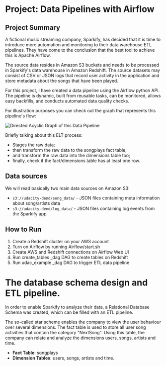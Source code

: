 # Project: Data Pipelines with Airflow

## Project Summary

A fictional music streaming company, Sparkify, has decided that it is time to introduce more automation and monitoring to their data warehouse ETL pipelines. They have come to the conclusion that the best tool to achieve this is Apache Airflow.

The source data resides in Amazon S3 buckets and needs to be processed in Sparkify's data warehouse in Amazon Redshift. The source datasets may consist of CSV or JSON logs that record user activity in the application and store metadata about the songs that have been played.

For this project, I have created a data pipeline using the Airflow python API. The pipeline is dynamic, built from reusable tasks, can be monitored, allows easy backfills, and conducts automated data quality checks.

For illustration purposes you can check out the graph that represents this pipeline's flow:

![Directed Acyclic Graph of this Data Pipeline](https://raw.githubusercontent.com/gabfr/data-engineering-nanodegree/master/4-data-pipelines-with-airflow/L4_project/images/dag.png)

Briefly talking about this ELT process: 
 - Stages the raw data;
 - then transform the raw data to the songplays fact table;
 - and transform the raw data into the dimensions table too;
 - finally, check if the fact/dimensions table has at least one row.

## Data sources

We will read basically two main data sources on Amazon S3:

 - `s3://udacity-dend/song_data/` - JSON files containing meta information about song/artists data
 - `s3://udacity-dend/log_data/` - JSON files containing log events from the Sparkify app

## How to Run
1. Create a Redshift cluster on your AWS account
2. Turn on Airflow by running Airflow/start.sh
3. Create AWS and Redshift connections on Airflow Web UI
4. Run create_tables _dag DAG to create tables on Redshift
5. Run udac_example _dag DAG to trigger ETL data pipeline

 
# The database schema design and ETL pipeline.

In order to enable Sparkify to analyze their data, a Relational Database Schema was created, which can be filled with an ETL pipeline.

The so-called star scheme enables the company to view the user behaviour over several dimensions.
The fact table is used to store all user song activities that contain the category "NextSong". Using this table, the company can relate and analyze the dimensions users, songs, artists and time.

* **Fact Table**: songplays
* **Dimension Tables**: users, songs, artists and time.

 
